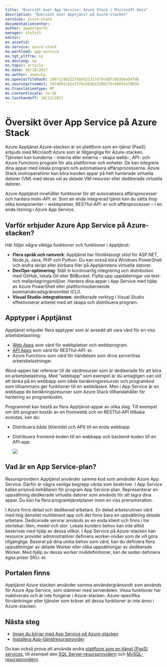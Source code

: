 ```yaml
---
title: "Översikt över App Service: Azure Stack | Microsoft Docs"
description: "Översikt över Apptjänst på Azure-stacken"
services: azure-stack
documentationcenter: 
author: apwestgarth
manager: stefsch
editor: 
ms.assetid: 
ms.service: azure-stack
ms.workload: app-service
ms.tgt_pltfrm: na
ms.devlang: na
ms.topic: article
ms.date: 10/10/2017
ms.author: anwestg
ms.openlocfilehash: 19b712d622276b6521317d79c68fc093dba547db
ms.sourcegitcommit: 54fd091c82a71fbc663b2220b27bc0b691a39b5b
ms.translationtype: MT
ms.contentlocale: sv-SE
ms.lasthandoff: 10/12/2017
---
```

# <a name="app-service-on-azure-stack-overview"></a>Översikt över App Service på Azure Stack

Azure Apptjänst Azure-stacken är en plattform som en-tjänst (PaaS) erbjuds med Microsoft Azure som är tillgängliga för Azure-stacken. Tjänsten kan kunderna - interna eller externa – skapa webb-, API- och Azure Functions program för alla plattformar och enheter. De kan integrera dina appar med lokala program och automatisera affärsprocesserna. Azure Stack molnoperatörer kan köra kunden appar på helt hanterade virtuella datorer (VM) med deras val av delade VM-resurser eller dedikerade virtuella datorer.

Azure Apptjänst innehåller funktioner för att automatisera affärsprocesser och hantera moln-API: er. Som en enda integrerad tjänst kan du sätta ihop olika komponenter – webbplatser, RESTful-API: er och affärsprocesser – i en enda lösning i Azure App Service.

## <a name="why-offer-azure-app-service-on-azure-stack"></a>Varför erbjuder Azure App Service på Azure-stacken?

Här följer några viktiga funktioner och funktioner i Apptjänst:
- **Flera språk och ramverk**: Apptjänst har förstklassigt stöd för ASP.NET, Node.js, Java, PHP och Python. Du kan också köra Windows PowerShell och andra skript eller körbara filer på Apptjänstens virtuella datorer.
- **DevOps-optimering**: Ställ in kontinuerlig integrering och distribution med GitHub, lokala Git eller BitBucket. Flytta upp uppdateringar via test- och mellanlagringsmiljöer. Hantera dina appar i App Service med hjälp av Azure PowerShell eller plattformsoberoende kommandoradsgränssnittet (CLI).
- **Visual Studio-integrationen**: dedikerade verktyg i Visual Studio effektiviserar arbetet med att skapa och distribuera program.

## <a name="app-types-in-app-service"></a>Apptyper i Apptjänst

Apptjänst erbjuder flera apptyper som är avsedd att vara värd för en viss arbetsbelastning:

- [Web Apps](https://docs.microsoft.com/en-us/azure/app-service-web/app-service-web-overview) som värd för webbplatser och webbprogram.
- [API Apps](https://docs.microsoft.com/en-us/azure/app-service-api/app-service-api-apps-why-best-platform) som värd för RESTful-API: er.
- Azure Functions som värd för händelsen som drivs serverlösa arbetsbelastningar.

Word-appen här refererar till de värdresurser som är dedikerade för att köra en arbetsbelastning. Med ”webbapp” som exempel är du antagligen van vid att tänka på en webbapp som både beräkningsresurser och programkod som tillsammans ger funktioner till en webbläsare. Men i App Service är en webbapp de beräkningsresurser som Azure Stack tillhandahåller för hantering av programkoden.

Programmet kan bestå av flera Apptjänst-appar av olika slag. Till exempel om ditt program består av en frontwebb och en RESTful-API tillbaka avslutas, kan du:
- Distribuera båda (klientdel och API) till en enda webbapp
- Distribuera frontend-koden till en webbapp och backend-koden till en API-app.

   ![](media/azure-stack-app-service-overview/image01.png)

## <a name="what-is-an-app-service-plan"></a>Vad är en App Service-plan?

Resursprovidern Apptjänst använder samma kod som använder Azure App Service. Därför är några vanliga begrepp värda som beskriver. I App Service kallas prisnivå behållaren för program App Service-plan. Representerar en uppsättning dedikerade virtuella datorer som används för att lagra dina appar. Du kan ha flera programtjänstplaner inom en viss prenumeration.

I Azure finns delad och dedikerad arbetare. En delad arbetsrutinen värd med hög densitet multitenant app och det finns bara en uppsättning delade arbetare. Dedicerade servrar används av en enda klient och finns i tre storlekar: liten, medel och stor. Lokala kunders behov kan inte alltid beskrivas med hjälp av dessa villkor. I App Service på Azure-stacken kan resource provider administratörer definiera worker-nivåer som de vill göra tillgängliga. Baserat på dina unika behov som värd, kan du definiera flera uppsättningar av delade Worker eller olika uppsättningar av dedikerade Worker. Med hjälp av dessa worker nivådefinitioner, kan de sedan definiera egna priser SKU: er.

## <a name="portal-features"></a>Portalen finns

Apptjänst Azure stacken använder samma användargränssnitt som används för Azure App Service, som stämmer med serverdelen. Vissa funktioner har inaktiverats och är inte fungerar i Azure-stacken. Azure-specifika förväntningar eller tjänster som kräver att dessa funktioner är inte ännu i Azure-stacken.

## <a name="next-steps"></a>Nästa steg


- [Innan du börjar med App Service på Azure-stacken](azure-stack-app-service-before-you-get-started.md)
- [Installera App-tjänstresursprovider](azure-stack-app-service-deploy.md)

Du kan också prova att använda andra [plattform som en tjänst (PaaS) services](azure-stack-tools-paas-services.md), till exempel den [SQL Server-resursprovidern](azure-stack-sql-resource-provider-deploy.md) och [MySQL-resursprovidern](azure-stack-mysql-resource-provider-deploy.md).
